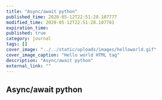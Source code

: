 ```yaml
---
title: "Async/await python"
published_time: 2020-05-12T22:51:28.107777
modified_time: 2020-05-12T22:51:28.107781
expiration_time: 
published: true
category: journal
tags: []
cover_image: "../../static/uploads/images/helloworld.gif"
cover_image_caption: "Hello world HTML tag"
description: "Async/await python"
external_link: ""
---
```


## Async/await python

